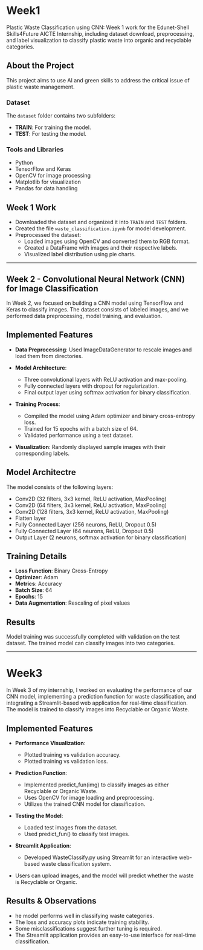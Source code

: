 # Week1
Plastic Waste Classification using CNN: Week 1 work for the Edunet-Shell Skills4Future AICTE Internship, including dataset download, preprocessing, and label visualization to classify plastic waste into organic and recyclable categories.

## About the Project
This project aims to use AI and green skills to address the critical issue of plastic waste management.

### Dataset
The `dataset` folder contains two subfolders:  
- **TRAIN**: For training the model.  
- **TEST**: For testing the model.

### Tools and Libraries
- Python  
- TensorFlow and Keras  
- OpenCV for image processing  
- Matplotlib for visualization  
- Pandas for data handling  

## Week 1 Work
- Downloaded the dataset and organized it into `TRAIN` and `TEST` folders.  
- Created the file `waste_classification.ipynb` for model development.  
- Preprocessed the dataset:
  - Loaded images using OpenCV and converted them to RGB format.  
  - Created a DataFrame with images and their respective labels.  
  - Visualized label distribution using pie charts.
    
---

## Week 2 - Convolutional Neural Network (CNN) for Image Classification
In Week 2, we focused on building a CNN model using TensorFlow and Keras to classify images. The dataset consists of labeled images, and we performed data preprocessing, model training, and evaluation.

## Implemented Features
- **Data Preprocessing**: Used ImageDataGenerator to rescale images and load them from directories.

- **Model Architecture**:
  - Three convolutional layers with ReLU activation and max-pooling.
  - Fully connected layers with dropout for regularization.
  - Final output layer using softmax activation for binary classification.

- **Training Process**:
  - Compiled the model using Adam optimizer and binary cross-entropy loss.
  - Trained for 15 epochs with a batch size of 64.
  - Validated performance using a test dataset.

- **Visualization**:
  Randomly displayed sample images with their corresponding labels.
  
## Model Architectre
  The model consists of the following layers:
  - Conv2D (32 filters, 3x3 kernel, ReLU activation, MaxPooling)
  - Conv2D (64 filters, 3x3 kernel, ReLU activation, MaxPooling)
  - Conv2D (128 filters, 3x3 kernel, ReLU activation, MaxPooling)
  - Flatten layer
  - Fully Connected Layer (256 neurons, ReLU, Dropout 0.5)
  - Fully Connected Layer (64 neurons, ReLU, Dropout 0.5)
  - Output Layer (2 neurons, softmax activation for binary classification)

## Training Details
- **Loss Function**: Binary Cross-Entropy
- **Optimizer**: Adam
- **Metrics**: Accuracy
- **Batch Size**: 64
- **Epochs**: 15
- **Data Augmentation**: Rescaling of pixel values

## Results
Model training was successfully completed with validation on the test dataset.
The trained model can classify images into two categories.

---

# Week3
  In Week 3 of my internship, I worked on evaluating the performance of our CNN model, implementing a prediction function for waste classification, and integrating a Streamlit-based web application for real-time classification. The model is trained to classify images into Recyclable or Organic Waste.
  
## Implemented Features
- **Performance Visualization**:
  - Plotted training vs validation accuracy.
  - Plotted training vs validation loss.

- **Prediction Function**:
  - Implemented predict_fun(img) to classify images as either Recyclable or Organic Waste.
  - Uses OpenCV for image loading and preprocessing.
  - Utilizes the trained CNN model for classification.

- **Testing the Model**:
  - Loaded test images from the dataset.
  - Used predict_fun() to classify test images.

- **Streamlit Application**:
  - Developed WasteClassify.py using Streamlit for an interactive web-based waste classification system.
 - Users can upload images, and the model will predict whether the waste is Recyclable or Organic.

## Results & Observations
- he model performs well in classifying waste categories.
- The loss and accuracy plots indicate training stability.
- Some misclassifications suggest further tuning is required.
- The Streamlit application provides an easy-to-use interface for real-time classification.
